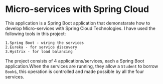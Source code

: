 # Micro-services with Spring Cloud

This application is a Spring Boot application that demonstarate how to develop Micro-services with Spring Cloud Technologies.
I have used the following tools in this project:
  
    1.Spring Boot - wiring the services
    2.Eureka - for service discovery
    3.Hystrix - for load balancing
    
The project consists of 4 applications/services, each a Spring Boot application.When the services are running, they allow a ```Student``` to borrow ```Book```s, this operation is controlled and made possible by all the four services.

